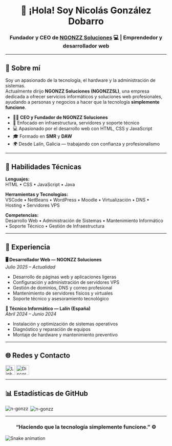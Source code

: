<h1 align="center">👋 ¡Hola! Soy Nicolás González Dobarro</h1>
<h3 align="center">Fundador y CEO de <a href="https://github.com/n-gonzz">NGONZZ Soluciones</a> 💻 | Emprendedor y desarrollador web</h3>

---

## 🚀 Sobre mí

Soy un apasionado de la tecnología, el hardware y la administración de sistemas.  
Actualmente dirijo **NGONZZ Soluciones (NGONZZSL)**, una empresa dedicada a ofrecer servicios informáticos y soluciones web profesionales, ayudando a personas y negocios a hacer que la tecnología **simplemente funcione**.

- 👨‍💼 **CEO y Fundador de NGONZZ Soluciones**
- 🧠 Enfocado en infraestructura, servidores y soporte técnico
- 💻 Apasionado por el desarrollo web con HTML, CSS y JavaScript
- 🎓 Formado en **SMR** y **DAW**
- 🌍 Desde Lalín, Galicia — trabajando con confianza y profesionalismo

---

## 🧰 Habilidades Técnicas

**Lenguajes:**  
HTML • CSS • JavaScript • Java  

**Herramientas y Tecnologías:**  
VSCode • NetBeans • WordPress • Moodle • Virtualización • DNS • Hosting • Servidores VPS  

**Competencias:**  
Desarrollo Web • Administración de Sistemas • Mantenimiento Informático • Soporte Técnico • Gestión de Infraestructura

---

## 💼 Experiencia

**🖥️ Desarrollador Web — NGONZZ Soluciones**  
*Julio 2025 – Actualidad*  
- Desarrollo de páginas web y aplicaciones ligeras  
- Configuración y administración de servidores VPS  
- Gestión de dominios, DNS y correo profesional  
- Mantenimiento de servidores físicos y virtuales  
- Soporte técnico y asesoramiento tecnológico  

**🔧 Técnico Informático — Lalín (España)**  
*Abril 2024 – Junio 2024*  
- Instalación y optimización de sistemas operativos  
- Diagnóstico y reparación de equipos  
- Montaje de hardware y mantenimiento preventivo  

---

## 🌐 Redes y Contacto

<p align="left">
<a href="https://www.linkedin.com/in/ngonzz/" target="blank"><img align="center" src="https://cdn-icons-png.flaticon.com/512/174/174857.png" alt="LinkedIn" height="30" width="30" /></a>
<a href="https://discord.gg/G26hu9CRFb" target="blank"><img align="center" src="https://raw.githubusercontent.com/rahuldkjain/github-profile-readme-generator/master/src/images/icons/Social/discord.svg" alt="Discord" height="30" width="40" /></a>
</p>

---

## 📊 Estadísticas de GitHub

<p><img align="left" src="https://github-readme-stats.vercel.app/api/top-langs?username=n-gonzz&show_icons=true&layout=compact&theme=tokyonight" alt="n-gonzz" /></p>
<p>&nbsp;<img align="center" src="https://github-readme-stats.vercel.app/api?username=n-gonzz&show_icons=true&theme=tokyonight" alt="n-gonzz" /></p>

---

<h3 align="center">“Haciendo que la tecnología simplemente funcione.” ⚙️</h3>

<img src="https://profile-readme-generator.com/assets/snake.svg" alt="Snake animation" />
